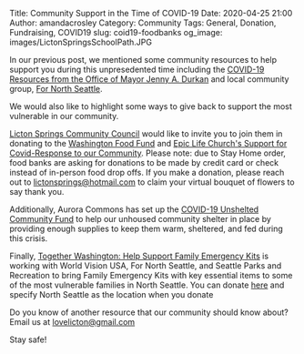 Title: Community Support in the Time of COVID-19
Date: 2020-04-25 21:00
Author: amandacrosley
Category: Community
Tags: General, Donation, Fundraising, COVID19
slug: coid19-foodbanks
og_image: images/LictonSpringsSchoolPath.JPG

In our previous post, we mentioned some community resources to help support you during this unpresedented time including the [COVID-19 Resources from the Office of Mayor Jenny A. Durkan](https://www.seattle.gov/mayor/covid-19) and local community group, [For North Seattle](https://www.facebook.com/groups/fornorthseattle/?ref=br_rs).

We would also like to highlight some ways to give back to support the most vulnerable in our community. 

[Licton Springs Community Council](https://lictonsprings.org/) would like to invite you to join them in donating to the [Washington Food Fund](https://philanthropynw.org/wa-food-fund) and [Epic Life Church's Support for Covid-Response to our Community](https://epiclifechurch.churchcenter.com/giving). Please note: due to Stay Home order, food banks are asking for donations to be made by credit card or check instead of in-person food drop offs. If you make a donation, please reach out to lictonsprings@hotmail.com to claim your virtual bouquet of flowers to say thank you.

Additionally, Aurora Commons has set up the [COVID-19 Unshelted Community Fund](https://www.auroracommons.org/covid19communityfund) to help our unhoused community shelter in place by providing enough supplies to keep them warm, sheltered, and fed during this crisis.

Finally, [Together Washington: Help Support Family Emergency Kits](https://www.togetherwashington.com/family-emergency-kits) is working with World Vision USA, For North Seattle, and Seattle Parks and Recreation to bring Family Emergency Kits with key essential items to some of the most vulnerable families in North Seattle.
 You can donate [here](https://secure.squarespace.com/checkout/donate?donatePageId=5df2bdd44c2e38505cf2f42f&ss_cid=2385795e-2e3c-4118-958e-6fe08ce299b0&ss_cvisit=1587330247431&ss_cvr=386991c1-1b45-4420-b53d-b98a56fb162e|1587330244992|1587330244992|1587330244992|1&fbclid=IwAR3Zg6_Zpdv4hJwHdUbzr90lGb-4oKRd4u594LEPiwE0A5_4HgrQqTUQ2qw) and specify North Seattle as the location when you donate

Do you know of another resource that our community should know about? Email us at [lovelicton@gmail.com](mailto:lovelicton@gmail.com)

Stay safe! 
